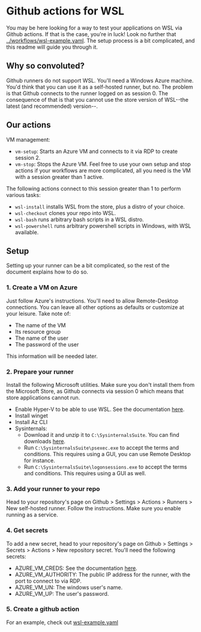 # Github actions for WSL
You may be here looking for a way to test your applications on WSL via Github actions. If that is
the case, you're in luck! Look no further that [../workflows/wsl-example.yaml](../workflows/wsl-example.yaml).
The setup process is a bit complicated, and this readme will guide you through it.

## Why so convoluted?
Github runners do not support WSL. You'll need a Windows Azure machine. You'd think that you can
use it as a self-hosted runner, but no. The problem is that Github connects to the runner logged
on as session 0. The consequence of that is that you cannot use the store version of WSL--the
latest (and recommended) version--.

## Our actions
VM management:
- `vm-setup`: Starts an Azure VM and connects to it via RDP to create session 2.
- `vm-stop`: Stops the Azure VM.
Feel free to use your own setup and stop actions if your workflows are more complicated, all you
need is the VM with a session greater than 1 active.

The following actions connect to this session greater than 1 to perform various tasks:
- `wsl-install` installs WSL from the store, plus a distro of your choice.
- `wsl-checkout` clones your repo into WSL.
- `wsl-bash` runs arbitrary bash scripts in a WSL distro.
- `wsl-powershell` runs arbitrary powershell scripts in Windows, with WSL available.

## Setup
Setting up your runner can be a bit complicated, so the rest of the document explains how to do so.

### 1. Create a VM on Azure
Just follow Azure's instructions. You'll need to allow Remote-Desktop connections. You can leave
all other options  as defaults or customize at your leisure. Take note of:
- The name of the VM
- Its resource group
- The name of the user
- The password of the user

This information will be needed later.

### 2. Prepare your runner
Install the following Microsoft utilities. Make sure you don't install them from the Microsoft
Store, as Github connects via session 0 which means that store applications cannot run.
- Enable Hyper-V to be able to use WSL. See the documentation [here](https://learn.microsoft.com/en-us/azure/lab-services/how-to-enable-nested-virtualization-template-vm-using-script).
- Install winget
- Install Az CLI
- Sysinternals:
  * Download it and unzip it to `C:\SysinternalsSuite`. You can find downloads [here](https://learn.microsoft.com/en-us/sysinternals/downloads/sysinternals-suite). 
  * Run `C:\SysinternalsSuite\psexec.exe` to accept the terms and conditions. This requires using
    a GUI, you can use Remote Desktop for instance.
  * Run `C:\SysinternalsSuite\logonsessions.exe` to accept the terms and conditions. This requires
    using a GUI as well.

### 3. Add your runner to your repo
Head to your repository's page on Github > Settings > Actions > Runners > New self-hosted runner.
Follow the instructions. Make sure you enable running as a service.

### 4. Get secrets
To add a new secret, head to your repository's page on Github > Settings > Secrets > Actions > New repository secret.
You'll need the following secrets:
- AZURE_VM_CREDS: See the documentation [here](https://github.com/Azure/login#configure-deployment-credentials).
- AZURE_VM_AUTHORITY: The public IP address for the runner, with the port to connect to via RDP.
- AZURE_VM_UN: The windows user's name.
- AZURE_VM_UP: The user's password.

### 5. Create a github action
For an example, check out [wsl-example.yaml](../workflows/wsl-example.yaml)